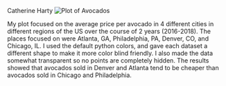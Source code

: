 Catherine Harty
![Plot of Avocados](https://raw.githubusercontent.com/cath19/DSPS_cHarty/master/HW8/plot.png)

My plot focused on the average price per avocado in 4 different cities in different regions of the US over the course of 2 years (2016-2018). 
The places focused on were Atlanta, GA, Philadelphia, PA, Denver, CO, and Chicago, IL. I used the default python colors, and gave
each dataset a different shape to make it more color blind friendly. I also made the data somewhat transparent so no points are 
completely hidden. The results showed that avocados sold in Denver and Atlanta tend to be cheaper than avocados sold in Chicago and Philadelphia.
